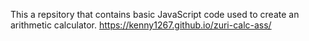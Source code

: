 This a repsitory that contains basic JavaScript code used to create an arithmetic calculator.
https://kenny1267.github.io/zuri-calc-ass/
